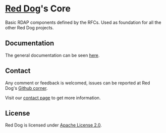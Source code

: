 # [Red Dog](https://www.reddog.mx/)'s Core

Basic RDAP components defined by the RFCs. Used as foundation for all the other Red Dog projects.

## Documentation

The general documentation can be seen [here](https://www.reddog.mx/documentation.html).

## Contact

Any comment or feedback is welcomed, issues can be reported at Red Dog's [Github corner](https://github.com/NICMx/rdap-core/issues).

Visit our [contact page](https://www.reddog.mx/contact.html) to get more information.

## License

Red Dog is licensed under [Apache License 2.0](https://www.apache.org/licenses/LICENSE-2.0).